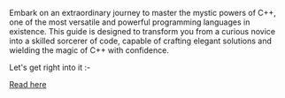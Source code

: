 Embark on an extraordinary journey to master the mystic powers of C++, one of the most versatile and powerful programming languages in existence. This guide is designed to transform you from a curious novice into a skilled sorcerer of code, capable of crafting elegant solutions and wielding the magic of C++ with confidence.

Let's get right into it :-

[Read here](https://docs.google.com/document/d/1XQZJsqZkMxKY6EMkzlcR0KwW59wAH2gKnOypSwUMz_s/edit?usp=sharing)
